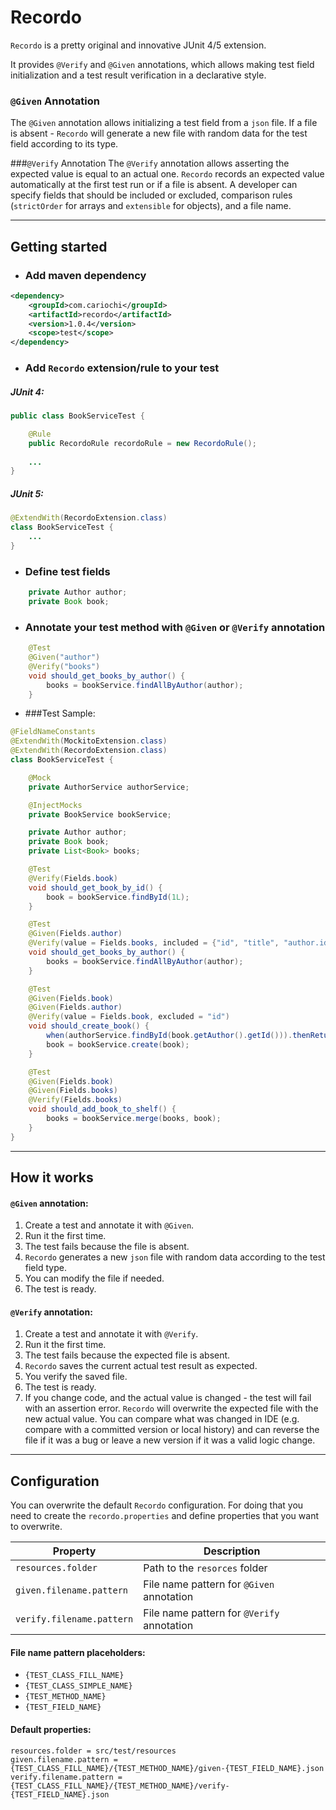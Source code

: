 # Recordo
`Recordo` is a pretty original and innovative JUnit 4/5 extension.

It provides `@Verify` and `@Given` annotations, which allows making test field initialization and a test result verification in a declarative style.

### `@Given` Annotation
The `@Given` annotation allows initializing a test field from a `json` file.
If a file is absent - `Recordo` will generate a new file with random data for the test field according to its type.


###`@Verify` Annotation
The `@Verify` annotation allows asserting the expected value is equal to an actual one. 
`Recordo` records an expected value automatically at the first test run or if a file is absent. 
A developer can specify fields that should be included or excluded, comparison rules (`strictOrder` for arrays and `extensible` for objects), and a file name.

---

## Getting started

* ### Add maven dependency
```xml
<dependency>
    <groupId>com.cariochi</groupId>
    <artifactId>recordo</artifactId>
    <version>1.0.4</version>
    <scope>test</scope>
</dependency>
```
* ### Add `Recordo` extension/rule to your test
##### JUnit 4:
```java
public class BookServiceTest {

	@Rule
	public RecordoRule recordoRule = new RecordoRule();
	
	...
} 
```
##### JUnit 5:
```java
@ExtendWith(RecordoExtension.class)
class BookServiceTest {
    ...
} 
```
* ### Define test fields
```java
    private Author author;
    private Book book;
```
* ### Annotate your test method with `@Given` or `@Verify` annotation
```java
    @Test
    @Given("author")
    @Verify("books")
    void should_get_books_by_author() {
        books = bookService.findAllByAuthor(author);
    }

```
* ###Test Sample:
```java
@FieldNameConstants
@ExtendWith(MockitoExtension.class)
@ExtendWith(RecordoExtension.class)
class BookServiceTest {

    @Mock
    private AuthorService authorService;

    @InjectMocks
    private BookService bookService;

    private Author author;
    private Book book;
    private List<Book> books;

    @Test
    @Verify(Fields.book)
    void should_get_book_by_id() {
        book = bookService.findById(1L);
    }

    @Test
    @Given(Fields.author)
    @Verify(value = Fields.books, included = {"id", "title", "author.id"})
    void should_get_books_by_author() {
        books = bookService.findAllByAuthor(author);
    }

    @Test
    @Given(Fields.book)
    @Given(Fields.author)
    @Verify(value = Fields.book, excluded = "id")
    void should_create_book() {
        when(authorService.findById(book.getAuthor().getId())).thenReturn(author);
        book = bookService.create(book);
    }

    @Test
    @Given(Fields.book)
    @Given(Fields.books)
    @Verify(Fields.books)
    void should_add_book_to_shelf() {
        books = bookService.merge(books, book);
    }
}
```
---
## How it works

#### `@Given` annotation:
1. Create a test and annotate it with `@Given`.
1. Run it the first time.
1. The test fails because the file is absent.
1. `Recordo` generates a new `json` file with random data according to the test field type.
1. You can modify the file if needed.
1. The test is ready.

#### `@Verify` annotation:
1. Create a test and annotate it with `@Verify`.
1. Run it the first time.
1. The test fails because the expected file is absent.
1. `Recordo` saves the current actual test result as expected.
1. You verify the saved file.
1. The test is ready.
1. If you change code, and the actual value is changed - the test will fail with an assertion error. 
`Recordo` will overwrite the expected file with the new actual value. 
You can compare what was changed in IDE (e.g. compare with a committed version or local history) 
and can reverse the file if it was a bug or leave a new version if it was a valid logic change.

---

## Configuration
You can overwrite the default `Recordo` configuration.
For doing that you need to create the `recordo.properties` and define properties that you want to overwrite.

|Property|Description|
|---|---|
|`resources.folder`|Path to the `resorces` folder|
|`given.filename.pattern`|File name pattern for `@Given` annotation|
|`verify.filename.pattern`|File name pattern for `@Verify` annotation|

#### File name pattern placeholders:
* `{TEST_CLASS_FILL_NAME}`
* `{TEST_CLASS_SIMPLE_NAME}`
* `{TEST_METHOD_NAME}`
* `{TEST_FIELD_NAME}`

#### Default properties:
```properties
resources.folder = src/test/resources
given.filename.pattern = {TEST_CLASS_FILL_NAME}/{TEST_METHOD_NAME}/given-{TEST_FIELD_NAME}.json
verify.filename.pattern = {TEST_CLASS_FILL_NAME}/{TEST_METHOD_NAME}/verify-{TEST_FIELD_NAME}.json

```
